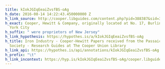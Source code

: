 ```yaml
---
title: kIokJGIqEeaiZvsfBS-oAg
h_date: 2016-08-14 14:22:43.450000000 Z
h_link_source: http://cooper.libguides.com/content.php?pid=388387&sid=3183125
h_exact: Cooper, Hewitt & Company, originally located at No. 17, Burling Slip, New
  York City
h_suffix: " were proprietors of New Jersey"
h_link_hypothesis: https://hypothes.is/a/kIokJGIqEeaiZvsfBS-oAg
h_title: Iron Industry - Cooper-Hewitt Papers received from the Passaic County Historical
  Society - Research Guides at The Cooper Union Library
h_link_api: https://hypothes.is/api/annotations/kIokJGIqEeaiZvsfBS-oAg
h_prefix: "\t"
h_link_incontext: https://hyp.is/kIokJGIqEeaiZvsfBS-oAg/cooper.libguides.com/content.php?pid=388387&sid=3183125
---
```


